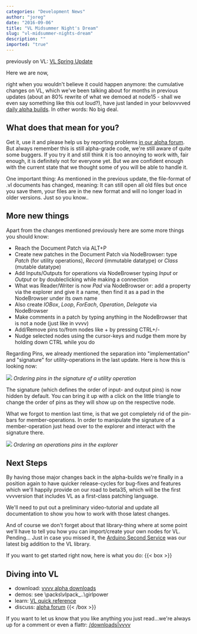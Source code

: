 ```yaml
---
categories: "Development News"
author: "joreg"
date: "2016-09-06"
title: "VL Midsummer Night's Dream"
slug: "vl-midsummer-nights-dream"
description: ""
imported: "true"
---
```



previously on VL: [VL Spring Update](/blog/2016/vl-spring-update)

Here we are now,

right when you wouldn't believe it could happen anymore: the cumulative changes on VL, which we've been talking about for months in previous updates (about an 80% rewrite of what we demoed at node15 - shall we even say something like this out loud?), have just landed in your belovvvved [daily alpha builds](https://vvvv.org/downloads/previews).
In other words: No big deal. 

## What does that mean for you?
Get it, use it and please help us by reporting problems [in our alpha forum](https://discourse.vvvv.org). But always remember this is still alpha-grade code, we're still aware of quite some buggers. If you try it and still think it is too annoying to work with, fair enough, it is definitely not for everyone yet. But we are confident enough with the current state that we thought some of you will be able to handle it. 

One important thing: As mentioned in the previous update, the file-format of .vl documents has changed, meaning: It can still open all old files but once you save them, your files are in the new format and will no longer load in older versions. Just so you know..

## More new things
Apart from the changes mentioned previously here are some more things you should know:
- Reach the Document Patch via ALT+P
- Create new patches in the Document Patch via NodeBrowser: type *Patch* (for utility operations), *Record* (immutable datatype) or *Class* (mutable datatype)
- Add Inputs/Outputs for operations via NodeBrowser typing *Input* or *Output* or by doubleclicking while making a connection
- What was Reader/Writer is now *Pad* via NodeBrowser or: add a property via the explorer and give it a name, then find it as a pad in the NodeBrowser under its own name
- Also create *IOBox*, *Loop*, *ForEach*, *Operation*, *Delegate* via NodeBrowser
- Make comments in a patch by typing anything in the NodeBrowser that is not a node (just like in vvvv)
- Add/Remove pins to/from nodes like + by pressing CTRL+/-
- Nudge selected nodes using the cursor-keys and nudge them more by holding down CTRL while you do

Regarding Pins, we already mentioned the separation into "implementation" and "signature" for utility-operations in the last update. Here is how this is looking now:

![](signature1.gif) 
*Ordering pins in the signature of a utility operation*

The signature (which defines the order of input- and output pins) is now hidden by default. You can bring it up with a click on the little triangle to change the order of pins as they will show up on the respective node.

What we forgot to mention last time, is that we got completely rid of the pin-bars for member-operations. In order to manipulate the signature of a member-operation just head over to the explorer and interact with the signature there.

![](signature2.gif)
*Ordering an operations pins in the explorer*

## Next Steps
By having those major changes back in the alpha-builds we're finally in a position again to have quicker release-cycles for bug-fixes and features which we'll happily provide on our road to beta35, which will be the first vvvversion that includes VL as a first-class patching language.

We'll need to put out a preliminary video-tutorial and update all documentation to show you how to work with those latest changes. 

And of course we don't forget about that library-thing where at some point we'll have to tell you how you can import/create your own nodes for VL. Pending... Just in case you missed it, the [Arduino Second Service](/blog/2016/arduino-second-service) was our latest big addition to the VL library.

If you want to get started right now, here is what you do:
{{< box >}}
## Diving into VL
* download: [vvvv alpha downloads](https://vvvv.org/downloads/previews) 
* demos: see \packs\vlpack_..\girlpower 
* learn: [VL quick reference](https://betadocs.vvvv.org/devvvveloping/dynamic-vl-plugin-reference.html)
* discuss: [alpha forum](https://discourse.vvvv.org){{< /box >}}

If you want to let us know that you like anything you just read...we're always up for a comment or even a flattr:
[/downloads|vvvv](flattr)